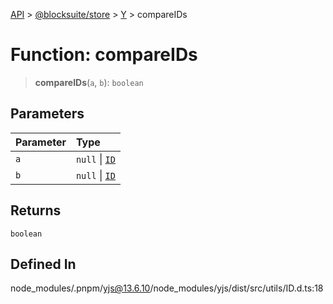 [API](../../../../../index.md) > [@blocksuite/store](../../../index.md) > [Y](../index.md) > compareIDs

# Function: compareIDs

> **compareIDs**(`a`, `b`): `boolean`

## Parameters

| Parameter | Type |
| :------ | :------ |
| `a` | `null` \| [`ID`](../classes/class.ID.md) |
| `b` | `null` \| [`ID`](../classes/class.ID.md) |

## Returns

`boolean`

## Defined In

node\_modules/.pnpm/yjs@13.6.10/node\_modules/yjs/dist/src/utils/ID.d.ts:18
